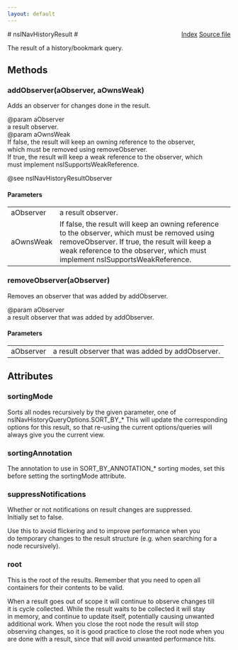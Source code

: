 ```yaml
---
layout: default
---
```

<div class='links' style='float:right'><a href="../index.html">Index</a>
<a href="http://dxr.mozilla.org/mozilla-central/source/toolkit/components/places/nsINavHistoryService.idl">Source file</a>
</div>
# nsINavHistoryResult #
  
The result of a history/bookmark query.  
  

## Methods ##

### addObserver(aObserver, aOwnsWeak) ###
  
Adds an observer for changes done in the result.  
  
@param aObserver  
       a result observer.  
@param aOwnsWeak  
       If false, the result will keep an owning reference to the observer,  
       which must be removed using removeObserver.  
       If true, the result will keep a weak reference to the observer, which  
       must implement nsISupportsWeakReference.  
  
@see nsINavHistoryResultObserver  
  

#### Parameters ####

<table>

<tr>
<td>aObserver</td>
<td>       a result observer.  
</td>
</tr>

<tr>
<td>aOwnsWeak</td>
<td>       If false, the result will keep an owning reference to the observer,  
       which must be removed using removeObserver.  
       If true, the result will keep a weak reference to the observer, which  
       must implement nsISupportsWeakReference.  
</td>
</tr>

</table>

### removeObserver(aObserver) ###
  
Removes an observer that was added by addObserver.  
  
@param aObserver  
       a result observer that was added by addObserver.  
  

#### Parameters ####

<table>

<tr>
<td>aObserver</td>
<td>       a result observer that was added by addObserver.  
</td>
</tr>

</table>

## Attributes ##

### sortingMode ###
  
Sorts all nodes recursively by the given parameter, one of  
nsINavHistoryQueryOptions.SORT_BY_*  This will update the corresponding  
options for this result, so that re-using the current options/queries will  
always give you the current view.  
  

### sortingAnnotation ###
  
The annotation to use in SORT_BY_ANNOTATION_* sorting modes, set this  
before setting the sortingMode attribute.  
  

### suppressNotifications ###
  
Whether or not notifications on result changes are suppressed.  
Initially set to false.  
  
Use this to avoid flickering and to improve performance when you  
do temporary changes to the result structure (e.g. when searching for a  
node recursively).  
  

### root ###
  
This is the root of the results. Remember that you need to open all  
containers for their contents to be valid.  
  
When a result goes out of scope it will continue to observe changes till  
it is cycle collected.  While the result waits to be collected it will stay  
in memory, and continue to update itself, potentially causing unwanted  
additional work.  When you close the root node the result will stop  
observing changes, so it is good practice to close the root node when you  
are done with a result, since that will avoid unwanted performance hits.  
  
